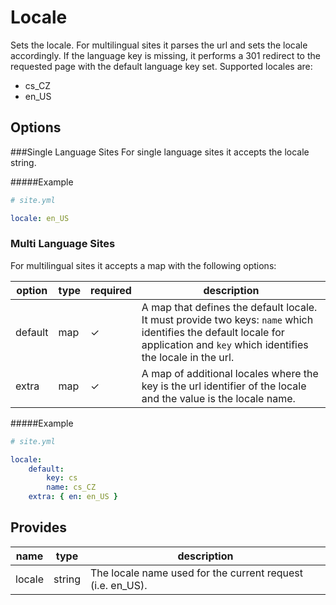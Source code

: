# Locale
Sets the locale. For multilingual sites it parses the url and sets the locale accordingly. If the language key is missing, it performs a 301 redirect to the requested page with the default language key set. Supported locales are:

* cs_CZ
* en_US

## Options

###Single Language Sites
For single language sites it accepts the locale string.

#####Example
```yaml
# site.yml 

locale: en_US
```

### Multi Language Sites
For multilingual sites it accepts a map with the following options:

option      | type   | required | description
------------|--------|----------|------------
default     | map    | ✓        | A map that defines the default locale. It must provide two keys: `name` which identifies the default locale for application and `key` which identifies the locale in the url.
extra       | map    |✓         | A map of additional locales where the key is the url identifier of the locale and the value is the locale name.

#####Example
```yaml
# site.yml 

locale:
    default:
        key: cs
        name: cs_CZ
    extra: { en: en_US }
```
 
## Provides
name           | type   | description
---------------|--------|------------
locale         | string | The locale name used for the current request (i.e. en_US).

